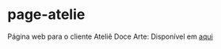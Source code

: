 # page-atelie
Página web para o cliente Ateliê Doce Arte: Disponível em [aqui](https://yagobmarques.github.io/page-atelie/)
